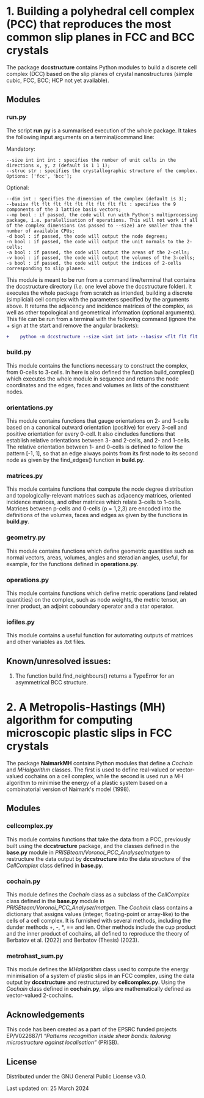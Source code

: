 # 1. Building a polyhedral cell complex (PCC) that reproduces the most common slip planes in FCC and BCC crystals

The package **dccstructure** contains Python modules to build a discrete cell complex (DCC) based on the slip planes of crystal nanostructures (simple cubic, FCC, BCC; HCP not yet available).

## Modules

### run.py

The script **run.py** is a summarised execution of the whole package. It takes the following input arguments on a terminal/command line:

Mandatory:

    --size int int int : specifies the number of unit cells in the directions x, y, z (default is 1 1 1);
    --struc str : specifies the crystallographic structure of the complex. Options: ['fcc', 'bcc'];

Optional:

    --dim int : specifies the dimension of the complex (default is 3);
    --basisv flt flt flt flt flt flt flt flt flt : specifies the 9 components of the 3 lattice basis vectors;
    --mp bool : if passed, the code will run with Python's multiprocessing package, i.e. paralellisation of operations. This will not work if all of the complex dimensions (as passed to --size) are smaller than the number of available CPUs;
    -d bool : if passed, the code will output the node degrees;
    -n bool : if passed, the code will output the unit normals to the 2-cells;
    -a bool : if passed, the code will output the areas of the 2-cells;
    -v bool : if passed, the code will output the volumes of the 3-cells;
    -s bool : if passed, the code will output the indices of 2-cells corresponding to slip planes.
        
This module is meant to be run from a command line/terminal that contains the dccstructure directory (*i.e.* one level above the dccstructure folder). It executes the whole package from scratch as intended, building a discrete (simplicial) cell complex with the parameters specified by the arguments above. It returns the adjacency and incidence matrices of the complex, as well as other topological and geometrical information (optional arguments). This file can be run from a terminal with the following command (ignore the + sign at the start and remove the angular brackets):
```diff
+    python -m dccstructure --size <int int int> --basisv <flt flt flt flt flt flt flt flt flt> --struc <str> (+ optional arguments)
```

### build.py

This module contains the functions necessary to construct the complex, from 0-cells to 3-cells. In here is also defined the function build_complex() which executes the whole module in sequence and returns the node coordinates and the edges, faces and volumes as lists of the constituent nodes.

### orientations.py

This module contains functions that gauge orientations on 2- and 1-cells based on a canonical outward orientation (positive) for every 3-cell and positive orientation for every 0-cell. It also cincludes functions that establish relative orientations between 3- and 2-cells, and 2- and 1-cells. The relative orientation between 1- and 0-cells is defined to follow the pattern [-1, 1], so that an edge always points from its first node to its second node as given by the find_edges() function in **build.py**.

### matrices.py

This module contains functions that compute the node degree distribution and topologically-relevant matrices such as adjacency matrices, oriented incidence matrices, and other matrices which relate 3-cells to 1-cells. Matrices between p-cells and 0-cells (p = 1,2,3) are encoded into the definitions of the volumes, faces and edges as given by the functions in **build.py**.

### geometry.py

This module contains functions which define geometric quantities such as normal vectors, areas, volumes, angles and steradian angles, useful, for example, for the functions defined in **operations.py**.

### operations.py

This module contains functions which define metric operations (and related quantities) on the complex, such as node weights, the metric tensor, an inner product, an adjoint coboundary operator and a star operator.

### iofiles.py

This module contains a useful function for automating outputs of matrices and other variables as .txt files.

## Known/unresolved issues:

1. The function build.find_neighbours() returns a TypeError for an asymmetrical BCC structure.


# 2. A Metropolis-Hastings (MH) algorithm for computing microscopic plastic slips in FCC crystals

The package **NaimarkMH** contains Python modules that define a *Cochain* and *MHalgorithm* classes. The first is used to define real-valued or vector-valued cochains on a cell complex, while the second is used run a MH algorithm to minimise the energy of a plastic system based on a combinatorial version of Naimark's model (1998).

## Modules

### cellcomplex.py

This module contains functions that take the data from a PCC, previously built using the **dccstructure** package, and the classes defined in the **base.py** module in *PRISBteam/Voronoi_PCC_Analyser/matgen* to restructure the data output by **dccstructure** into the data structure of the *CellComplex* class defined in **base.py**.

### cochain.py

This module defines the *Cochain* class as a subclass of the *CellComplex* class defined in the **base.py** module in *PRISBteam/Voronoi_PCC_Analyser/matgen*. The *Cochain* class contains a dictionary that assigns values (integer, floating-point or array-like) to the cells of a cell complex. It is furnished with several methods, including the dunder methods +, -, *, == and len. Other methods include the cup product and the inner product of cochains, all defined to reproduce the theory of Berbatov et al. (2022) and Berbatov (Thesis) (2023).

### metrohast_sum.py

This module defines the *MHalgorithm* class used to compute the energy minimisation of a system of plastic slips in an FCC complex, using the data output by **dccstructure** and restructured by **cellcomplex.py**. Using the *Cochain* class defined in **cochain.py**, slips are mathematically defined as vector-valued 2-cochains.

## Acknowledgements

This code has been created as a part of the EPSRC funded projects EP/V022687/1 _“Patterns recognition inside shear bands: tailoring microstructure against localisation”_ (PRISB).


## License

Distributed under the GNU General Public License v3.0.


Last updated on: 25 March 2024
